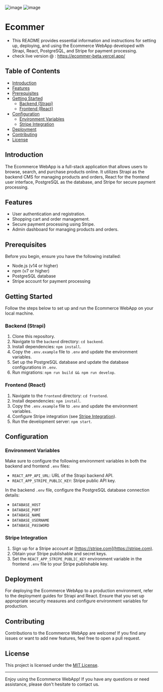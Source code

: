 ![image](https://github.com/shubhatRashid/Ecommer/assets/106548827/821ba8dc-4a59-4839-b3f1-5041c4d105a5)
![image](https://github.com/shubhatRashid/Ecommer/assets/106548827/bd73a544-1b59-478c-ad7f-fd2ed28c6b02)




# Ecommer
* This README provides essential information and instructions for setting up, deploying, and using the Ecommerce WebApp developed with Strapi, React, PostgreSQL, and Stripe for payment processing.
* check live version @ : https://ecommer-beta.vercel.app/

## Table of Contents

- [Introduction](#introduction)
- [Features](#features)
- [Prerequisites](#prerequisites)
- [Getting Started](#getting-started)
  - [Backend (Strapi)](#backend-strapi)
  - [Frontend (React)](#frontend-react)
- [Configuration](#configuration)
  - [Environment Variables](#environment-variables)
  - [Stripe Integration](#stripe-integration)
- [Deployment](#deployment)
- [Contributing](#contributing)
- [License](#license)

## Introduction

The Ecommerce WebApp is a full-stack application that allows users to browse, search, and purchase products online. It utilizes Strapi as the backend CMS for managing products and orders, React for the frontend user interface, PostgreSQL as the database, and Stripe for secure payment processing.

## Features

- User authentication and registration.
- Shopping cart and order management.
- Secure payment processing using Stripe.
- Admin dashboard for managing products and orders.

## Prerequisites

Before you begin, ensure you have the following installed:

- Node.js (v14 or higher)
- npm (v7 or higher)
- PostgreSQL database
- Stripe account for payment processing

## Getting Started

Follow the steps below to set up and run the Ecommerce WebApp on your local machine.

### Backend (Strapi)

1. Clone this repository.
2. Navigate to the `backend` directory: `cd backend`.
3. Install dependencies: `npm install`.
4. Copy the `.env.example` file to `.env` and update the environment variables.
5. Set up the PostgreSQL database and update the database configurations in `.env`.
6. Run migrations: `npm run build && npm run develop`.

### Frontend (React)

1. Navigate to the `frontend` directory: `cd frontend`.
2. Install dependencies: `npm install`.
3. Copy the `.env.example` file to `.env` and update the environment variables.
4. Configure Stripe integration (see [Stripe Integration](#stripe-integration)).
5. Run the development server: `npm start`.

## Configuration

### Environment Variables

Make sure to configure the following environment variables in both the backend and frontend `.env` files:

- `REACT_APP_API_URL`: URL of the Strapi backend API.
- `REACT_APP_STRIPE_PUBLIC_KEY`: Stripe public API key.

In the backend `.env` file, configure the PostgreSQL database connection details:

- `DATABASE_HOST`
- `DATABASE_PORT`
- `DATABASE_NAME`
- `DATABASE_USERNAME`
- `DATABASE_PASSWORD`

### Stripe Integration

1. Sign up for a Stripe account at [https://stripe.com](https://stripe.com).
2. Obtain your Stripe publishable and secret keys.
3. Set the `REACT_APP_STRIPE_PUBLIC_KEY` environment variable in the frontend `.env` file to your Stripe publishable key.

## Deployment

For deploying the Ecommerce WebApp to a production environment, refer to the deployment guides for Strapi and React. Ensure that you set up appropriate security measures and configure environment variables for production.

## Contributing

Contributions to the Ecommerce WebApp are welcome! If you find any issues or want to add new features, feel free to open a pull request.

## License

This project is licensed under the [MIT License](LICENSE).

---

Enjoy using the Ecommerce WebApp! If you have any questions or need assistance, please don't hesitate to contact us.
